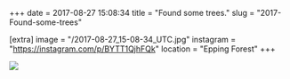 +++
date = 2017-08-27 15:08:34
title = "Found some trees."
slug = "2017-Found-some-trees"

[extra]
image = "/2017-08-27_15-08-34_UTC.jpg"
instagram = "https://instagram.com/p/BYTT1QjhFQk"
location = "Epping Forest"
+++

<img src="/2017-08-27_15-08-34_UTC.jpg" />
